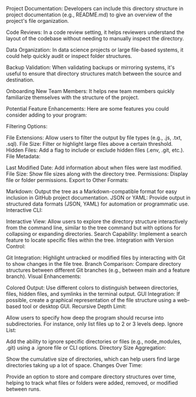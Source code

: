 Project Documentation: Developers can include this directory structure in project documentation (e.g., README.md) to give an overview of the project's file organization.

Code Reviews: In a code review setting, it helps reviewers understand the layout of the codebase without needing to manually inspect the directory.

Data Organization: In data science projects or large file-based systems, it could help quickly audit or inspect folder structures.

Backup Validation: When validating backups or mirroring systems, it's useful to ensure that directory structures match between the source and destination.

Onboarding New Team Members: It helps new team members quickly familiarize themselves with the structure of the project.

Potential Feature Enhancements:
Here are some features you could consider adding to your program:

Filtering Options:

File Extensions: Allow users to filter the output by file types (e.g., .js, .txt, .sql).
File Size: Filter or highlight large files above a certain threshold.
Hidden Files: Add a flag to include or exclude hidden files (.env, .git, etc.).
File Metadata:

Last Modified Date: Add information about when files were last modified.
File Size: Show file sizes along with the directory tree.
Permissions: Display file or folder permissions.
Export to Other Formats:

Markdown: Output the tree as a Markdown-compatible format for easy inclusion in GitHub project documentation.
JSON or YAML: Provide output in structured data formats (JSON, YAML) for automation or programmatic use.
Interactive CLI:

Interactive View: Allow users to explore the directory structure interactively from the command line, similar to the tree command but with options for collapsing or expanding directories.
Search Capability: Implement a search feature to locate specific files within the tree.
Integration with Version Control:

Git Integration: Highlight untracked or modified files by interacting with Git to show changes in the file tree.
Branch Comparison: Compare directory structures between different Git branches (e.g., between main and a feature branch).
Visual Enhancements:

Colored Output: Use different colors to distinguish between directories, files, hidden files, and symlinks in the terminal output.
GUI Integration: If possible, create a graphical representation of the file structure using a web-based tool or desktop GUI.
Recursive Depth Limit:

Allow users to specify how deep the program should recurse into subdirectories. For instance, only list files up to 2 or 3 levels deep.
Ignore List:

Add the ability to ignore specific directories or files (e.g., node_modules, .git) using a .ignore file or CLI options.
Directory Size Aggregation:

Show the cumulative size of directories, which can help users find large directories taking up a lot of space.
Changes Over Time:

Provide an option to store and compare directory structures over time, helping to track what files or folders were added, removed, or modified between runs.